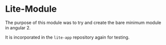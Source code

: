 Lite-Module
===========

The purpose of this module was to try and create the bare minimum module in angular 2.

It is incorporated in the `lite-app` repository again for testing.